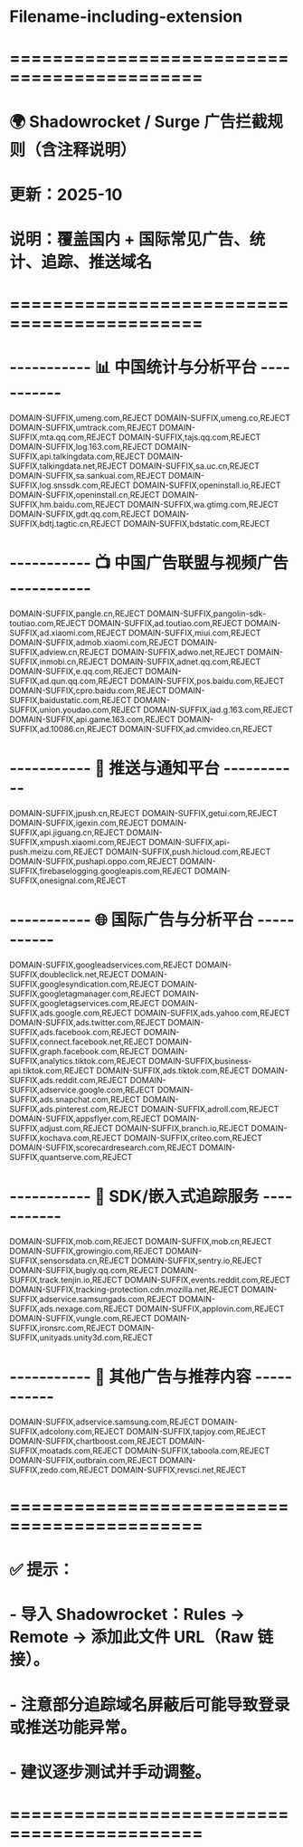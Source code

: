 # Filename-including-extension
# ============================================
# 🌍 Shadowrocket / Surge 广告拦截规则（含注释说明）
# 更新：2025-10
# 说明：覆盖国内 + 国际常见广告、统计、追踪、推送域名
# ============================================

# ----------- 📊 中国统计与分析平台 -----------
DOMAIN-SUFFIX,umeng.com,REJECT
DOMAIN-SUFFIX,umeng.co,REJECT
DOMAIN-SUFFIX,umtrack.com,REJECT
DOMAIN-SUFFIX,mta.qq.com,REJECT
DOMAIN-SUFFIX,tajs.qq.com,REJECT
DOMAIN-SUFFIX,log.163.com,REJECT
DOMAIN-SUFFIX,api.talkingdata.com,REJECT
DOMAIN-SUFFIX,talkingdata.net,REJECT
DOMAIN-SUFFIX,sa.uc.cn,REJECT
DOMAIN-SUFFIX,sa.sankuai.com,REJECT
DOMAIN-SUFFIX,log.snssdk.com,REJECT
DOMAIN-SUFFIX,openinstall.io,REJECT
DOMAIN-SUFFIX,openinstall.cn,REJECT
DOMAIN-SUFFIX,hm.baidu.com,REJECT
DOMAIN-SUFFIX,wa.gtimg.com,REJECT
DOMAIN-SUFFIX,gdt.qq.com,REJECT
DOMAIN-SUFFIX,bdtj.tagtic.cn,REJECT
DOMAIN-SUFFIX,bdstatic.com,REJECT

# ----------- 📺 中国广告联盟与视频广告 -----------
DOMAIN-SUFFIX,pangle.cn,REJECT
DOMAIN-SUFFIX,pangolin-sdk-toutiao.com,REJECT
DOMAIN-SUFFIX,ad.toutiao.com,REJECT
DOMAIN-SUFFIX,ad.xiaomi.com,REJECT
DOMAIN-SUFFIX,miui.com,REJECT
DOMAIN-SUFFIX,admob.xiaomi.com,REJECT
DOMAIN-SUFFIX,adview.cn,REJECT
DOMAIN-SUFFIX,adwo.net,REJECT
DOMAIN-SUFFIX,inmobi.cn,REJECT
DOMAIN-SUFFIX,adnet.qq.com,REJECT
DOMAIN-SUFFIX,e.qq.com,REJECT
DOMAIN-SUFFIX,ad.qun.qq.com,REJECT
DOMAIN-SUFFIX,pos.baidu.com,REJECT
DOMAIN-SUFFIX,cpro.baidu.com,REJECT
DOMAIN-SUFFIX,baidustatic.com,REJECT
DOMAIN-SUFFIX,union.youdao.com,REJECT
DOMAIN-SUFFIX,iad.g.163.com,REJECT
DOMAIN-SUFFIX,api.game.163.com,REJECT
DOMAIN-SUFFIX,ad.10086.cn,REJECT
DOMAIN-SUFFIX,ad.cmvideo.cn,REJECT

# ----------- 📱 推送与通知平台 -----------
DOMAIN-SUFFIX,jpush.cn,REJECT
DOMAIN-SUFFIX,getui.com,REJECT
DOMAIN-SUFFIX,igexin.com,REJECT
DOMAIN-SUFFIX,api.jiguang.cn,REJECT
DOMAIN-SUFFIX,xmpush.xiaomi.com,REJECT
DOMAIN-SUFFIX,api-push.meizu.com,REJECT
DOMAIN-SUFFIX,push.hicloud.com,REJECT
DOMAIN-SUFFIX,pushapi.oppo.com,REJECT
DOMAIN-SUFFIX,firebaselogging.googleapis.com,REJECT
DOMAIN-SUFFIX,onesignal.com,REJECT

# ----------- 🌐 国际广告与分析平台 -----------
DOMAIN-SUFFIX,googleadservices.com,REJECT
DOMAIN-SUFFIX,doubleclick.net,REJECT
DOMAIN-SUFFIX,googlesyndication.com,REJECT
DOMAIN-SUFFIX,googletagmanager.com,REJECT
DOMAIN-SUFFIX,googletagservices.com,REJECT
DOMAIN-SUFFIX,ads.google.com,REJECT
DOMAIN-SUFFIX,ads.yahoo.com,REJECT
DOMAIN-SUFFIX,ads.twitter.com,REJECT
DOMAIN-SUFFIX,ads.facebook.com,REJECT
DOMAIN-SUFFIX,connect.facebook.net,REJECT
DOMAIN-SUFFIX,graph.facebook.com,REJECT
DOMAIN-SUFFIX,analytics.tiktok.com,REJECT
DOMAIN-SUFFIX,business-api.tiktok.com,REJECT
DOMAIN-SUFFIX,ads.tiktok.com,REJECT
DOMAIN-SUFFIX,ads.reddit.com,REJECT
DOMAIN-SUFFIX,adservice.google.com,REJECT
DOMAIN-SUFFIX,ads.snapchat.com,REJECT
DOMAIN-SUFFIX,ads.pinterest.com,REJECT
DOMAIN-SUFFIX,adroll.com,REJECT
DOMAIN-SUFFIX,appsflyer.com,REJECT
DOMAIN-SUFFIX,adjust.com,REJECT
DOMAIN-SUFFIX,branch.io,REJECT
DOMAIN-SUFFIX,kochava.com,REJECT
DOMAIN-SUFFIX,criteo.com,REJECT
DOMAIN-SUFFIX,scorecardresearch.com,REJECT
DOMAIN-SUFFIX,quantserve.com,REJECT

# ----------- 🧩 SDK/嵌入式追踪服务 -----------
DOMAIN-SUFFIX,mob.com,REJECT
DOMAIN-SUFFIX,mob.cn,REJECT
DOMAIN-SUFFIX,growingio.com,REJECT
DOMAIN-SUFFIX,sensorsdata.cn,REJECT
DOMAIN-SUFFIX,sentry.io,REJECT
DOMAIN-SUFFIX,bugly.qq.com,REJECT
DOMAIN-SUFFIX,track.tenjin.io,REJECT
DOMAIN-SUFFIX,events.reddit.com,REJECT
DOMAIN-SUFFIX,tracking-protection.cdn.mozilla.net,REJECT
DOMAIN-SUFFIX,adservice.samsungads.com,REJECT
DOMAIN-SUFFIX,ads.nexage.com,REJECT
DOMAIN-SUFFIX,applovin.com,REJECT
DOMAIN-SUFFIX,vungle.com,REJECT
DOMAIN-SUFFIX,ironsrc.com,REJECT
DOMAIN-SUFFIX,unityads.unity3d.com,REJECT

# ----------- 🧱 其他广告与推荐内容 -----------
DOMAIN-SUFFIX,adservice.samsung.com,REJECT
DOMAIN-SUFFIX,adcolony.com,REJECT
DOMAIN-SUFFIX,tapjoy.com,REJECT
DOMAIN-SUFFIX,chartboost.com,REJECT
DOMAIN-SUFFIX,moatads.com,REJECT
DOMAIN-SUFFIX,taboola.com,REJECT
DOMAIN-SUFFIX,outbrain.com,REJECT
DOMAIN-SUFFIX,zedo.com,REJECT
DOMAIN-SUFFIX,revsci.net,REJECT

# ============================================
# ✅ 提示：
# - 导入 Shadowrocket：Rules -> Remote -> 添加此文件 URL（Raw 链接）。
# - 注意部分追踪域名屏蔽后可能导致登录或推送功能异常。
# - 建议逐步测试并手动调整。
# ============================================